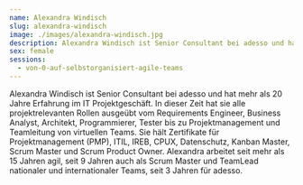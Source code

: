```yaml
---
name: Alexandra Windisch
slug: alexandra-windisch
image: ./images/alexandra-windisch.jpg
description: Alexandra Windisch ist Senior Consultant bei adesso und hat mehr als 20 Jahre Erfahrung im IT Projektgeschäft.
sex: female
sessions:
  - von-0-auf-selbstorganisiert-agile-teams
---
```

Alexandra Windisch ist Senior Consultant bei adesso und hat mehr als 20 Jahre Erfahrung im IT Projektgeschäft. In dieser Zeit hat sie alle projektrelevanten Rollen ausgeübt vom Requirements Engineer, Business Analyst, Architekt, Programmierer, Tester bis zu Projektmanagement und Teamleitung von virtuellen Teams. Sie hält Zertifikate für Projektmanagement (PMP), ITIL, IREB, CPUX, Datenschutz, Kanban Master, Scrum Master und Scrum Product Owner. Alexandra arbeitet seit mehr als 15 Jahren agil, seit 9 Jahren auch als Scrum Master und TeamLead nationaler und internationaler Teams, seit 3 Jahren für adesso.